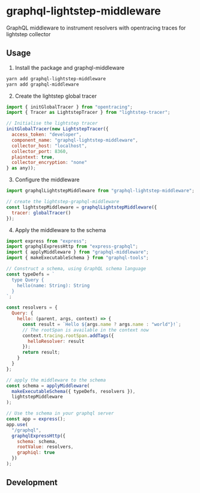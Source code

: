 # graphql-lightstep-middleware

GraphQL middleware to instrument resolvers with opentracing traces for lightstep collector

## Usage

1. Install the package and graphql-middleware

```sh
yarn add graphql-lightstep-middleware
yarn add graphql-middleware
```

2. Create the lightstep global tracer

```javascript
import { initGlobalTracer } from "opentracing";
import { Tracer as LightstepTracer } from "lightstep-tracer";

// Initialise the lightstep tracer
initGlobalTracer(new LightstepTracer({
  access_token: "developer",
  component_name: "graphql-lightstep-middleware",
  collector_host: "localhost",
  collector_port: 8360,
  plaintext: true,
  collector_encryption: "none"
} as any));
```

3. Configure the middleware

```javascript
import graphqlLightstepMiddleware from "graphql-lightstep-middleware";

// create the lightstep-graphql-middleware
const lightstepMiddleware = graphqlLightstepMiddleware({
  tracer: globalTracer()
});
```

4. Apply the middleware to the schema

```javascript
import express from "express";
import graphqlExpressHttp from "express-graphql";
import { applyMiddleware } from "graphql-middleware";
import { makeExecutableSchema } from "graphql-tools";

// Construct a schema, using GraphQL schema language
const typeDefs = `
  type Query {
    hello(name: String): String
  }
`;

const resolvers = {
  Query: {
    hello: (parent, args, context) => {
      const result = `Hello ${args.name ? args.name : "world"}!`;
      // The rootSpan is available in the context now
      context.tracing.rootSpan.addTags({
        helloResolver: result
      });
      return result;
    }
  }
};

// apply the middleware to the schema
const schema = applyMiddleware(
  makeExecutableSchema({ typeDefs, resolvers }),
  lightstepMiddleware
);

// Use the schema in your graphql server
const app = express();
app.use(
  "/graphql",
  graphqlExpressHttp({
    schema: schema,
    rootValue: resolvers,
    graphiql: true
  })
);
```

## Development
